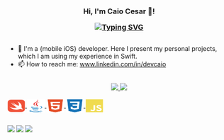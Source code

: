 <div>
 <h3 align="center">
    Hi, I'm Caio Cesar 👋!
   
 
 <!-- PRESENTATION (GIF) -->
<div>
    <p align="center">
      <a href="https://git.io/typing-svg"><img src="https://readme-typing-svg.demolab.com?font=Fira+Code&pause=1000&color=F75F0C&center=true&width=435&lines=iOS+Developer;Always+learning+new+things!" alt="Typing SVG" />
      </a>
    </p>
</div>
</div>

## 

- 🔭 I'm a {mobile iOS} developer. Here I present my personal projects, which I am using my experience in Swift.
- 📫 How to reach me: www.linkedin.com/in/devcaio

##

<div align="center">
  <a href="https://github.com/ahcaio">
  <img height="150em" src="https://github-readme-stats.vercel.app/api?username=ahcaio&show_icons=true&theme=codeSTACKr&include_all_commits=true&count_private=true"/>
  <img height="150em" src="https://github-readme-stats.vercel.app/api/top-langs/?username=ahcaio&layout=compact&langs_count=7&theme=codeSTACKr"/>
</div>

<div style="display: inline_block"><br>
  <img align="center" alt="" height="30" width="40" src="https://raw.githubusercontent.com/devicons/devicon/master/icons/swift/swift-original.svg">
  <img align="center" alt="" height="30" width="40" src="https://raw.githubusercontent.com/devicons/devicon/master/icons/java/java-original.svg">
  <img align="center" alt="" height="30" width="40" src="https://raw.githubusercontent.com/devicons/devicon/master/icons/html5/html5-plain.svg">
  <img align="center" alt="" height="30" width="40" src="https://raw.githubusercontent.com/devicons/devicon/master/icons/css3/css3-plain.svg">
 <img align="center" alt="" height="30" width="40" src="https://raw.githubusercontent.com/devicons/devicon/master/icons/javascript/javascript-plain.svg">

</div>

##
<div> 
  <a href="https://instagram.com/ahcallim" target="_blank"><img src="https://img.shields.io/badge/-Instagram-%23E4405F?style=for-the-badge&logo=instagram&logoColor=white" target="_blank"></a>
  <a href = "mailto:ahcaio@hotmail.com"><img src="https://img.shields.io/badge/-Gmail-%23333?style=for-the-badge&logo=gmail&logoColor=white" target="_blank"></a>
  <a href="https://www.linkedin.com/in/devcaio" target="_blank"><img src="https://img.shields.io/badge/-LinkedIn-%230077B5?style=for-the-badge&logo=linkedin&logoColor=white" target="_blank"></a> 
 
</div>
